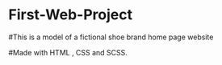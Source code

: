 # First-Web-Project

#This is a model of a fictional shoe brand home page website

#Made with HTML , CSS and SCSS.
